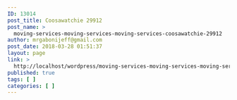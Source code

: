 ```yaml
---
ID: 13014
post_title: Coosawatchie 29912
post_name: >
  moving-services-moving-services-moving-services-coosawatchie-29912
author: mrgabonijeff@gmail.com
post_date: 2018-03-28 01:51:37
layout: page
link: >
  http://localhost/wordpress/moving-services-moving-services-moving-services-coosawatchie-29912/
published: true
tags: [ ]
categories: [ ]
---
```

